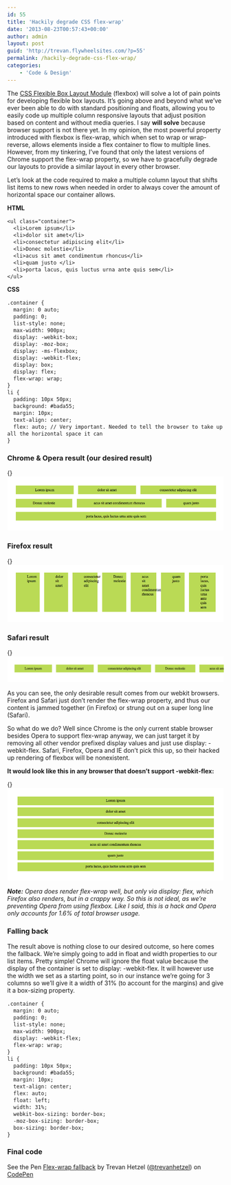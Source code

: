 ```yaml
---
id: 55
title: 'Hackily degrade CSS flex-wrap'
date: '2013-08-23T00:57:43+00:00'
author: admin
layout: post
guid: 'http://trevan.flywheelsites.com/?p=55'
permalink: /hackily-degrade-css-flex-wrap/
categories:
    - 'Code & Design'
---
```


The [CSS Flexible Box Layout Module](http://www.w3.org/TR/css3-flexbox/ "CSS3 Flexbox") (flexbox) will solve a lot of pain points for developing flexible box layouts. It’s going above and beyond what we’ve ever been able to do with standard positioning and floats, allowing you to easily code up multiple column responsive layouts that adjust position based on content and without media queries. I say **will solve** because browser support is not there yet. In my opinion, the most powerful property introduced with flexbox is flex-wrap, which when set to wrap or wrap-reverse, allows elements inside a flex container to flow to multiple lines. However, from my tinkering, I’ve found that only the latest versions of Chrome support the flex-wrap property, so we have to gracefully degrade our layouts to provide a similar layout in every other browser.

Let’s look at the code required to make a multiple column layout that shifts list items to new rows when needed in order to always cover the amount of horizontal space our container allows.

**HTML**

```
<ul class="container">
  <li>Lorem ipsum</li>
  <li>dolor sit amet</li>
  <li>consectetur adipiscing elit</li>
  <li>Donec molestie</li>
  <li>acus sit amet condimentum rhoncus</li>
  <li>quam justo </li>
  <li>porta lacus, quis luctus urna ante quis sem</li>
</ul>

```

**CSS**

```
.container {
  margin: 0 auto;
  padding: 0;
  list-style: none;
  max-width: 900px;
  display: -webkit-box;
  display: -moz-box;
  display: -ms-flexbox;
  display: -webkit-flex;
  display: box;
  display: flex;
  flex-wrap: wrap;
}
li {
  padding: 10px 50px;
  background: #bada55;
  margin: 10px;
  text-align: center;
  flex: auto; // Very important. Needed to tell the browser to take up all the horizontal space it can
}

```

### Chrome &amp; Opera result (our desired result)

{}![](/content/images/2013/Nov/Screen_Shot_2013_08_23_at_2_16_07_PM.png)

### Firefox result

{}![](/content/images/2013/Nov/Screen_Shot_2013_08_23_at_2_17_40_PM.png)

### Safari result

{}![](/content/images/2013/Nov/Screen_Shot_2013_08_23_at_2_18_32_PM.png)

As you can see, the only desirable result comes from our webkit browsers. Firefox and Safari just don’t render the flex-wrap property, and thus our content is jammed together (in Firefox) or strung out on a super long line (Safari).

So what do we do? Well since Chrome is the only current stable browser besides Opera to support flex-wrap anyway, we can just target it by removing all other vendor prefixed display values and just use display: -webkit-flex. Safari, Firefox, Opera and IE don’t pick this up, so their hacked up rendering of flexbox will be nonexistent.

**It would look like this in any browser that doesn’t support -webkit-flex:**

{}![](/content/images/2013/Nov/Screen_Shot_2013_08_23_at_2_40_22_PM.png)

***Note:** Opera does render flex-wrap well, but only via display: flex, which Firefox also renders, but in a crappy way. So this is not ideal, as we’re preventing Opera from using flexbox. Like I said, this is a hack and Opera only accounts for 1.6% of total browser usage.*

### Falling back

The result above is nothing close to our desired outcome, so here comes the fallback. We’re simply going to add in float and width properties to our list items. Pretty simple! Chrome will ignore the float value because the display of the container is set to display: -webkit-flex. It will however use the width we set as a starting point, so in our instance we’re going for 3 columns so we’ll give it a width of 31% (to account for the margins) and give it a box-sizing property.

```
.container {
  margin: 0 auto;
  padding: 0;
  list-style: none;
  max-width: 900px;
  display: -webkit-flex;
  flex-wrap: wrap;
}
li {
  padding: 10px 50px;
  background: #bada55;
  margin: 10px;
  text-align: center;
  flex: auto;
  float: left;
  width: 31%;
  webkit-box-sizing: border-box;
  -moz-box-sizing: border-box;
  box-sizing: border-box;
}

```

### Final code

See the Pen [Flex-wrap fallback](http://codepen.io/trevanhetzel/pen/dtKLm) by Trevan Hetzel ([@trevanhetzel](http://codepen.io/trevanhetzel)) on [CodePen](http://codepen.io)

<script async="" src="http://codepen.io/assets/embed/ei.js"></script>